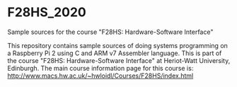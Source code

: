 # F28HS_2020
Sample sources for the course "F28HS: Hardware-Software Interface"

This repository contains sample sources of doing systems programming on a Raspberry Pi 2
using C and ARM v7 Assembler language. This is part of the course "F28HS: Hardware-Software Interface"
at Heriot-Watt University, Edinburgh. The main course information page for this course is:
  http://www.macs.hw.ac.uk/~hwloidl/Courses/F28HS/index.html
